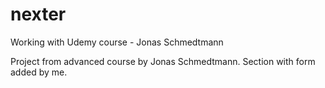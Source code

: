 # nexter
Working with Udemy course - Jonas Schmedtmann

Project from advanced course by Jonas Schmedtmann.
Section with form added by me.
